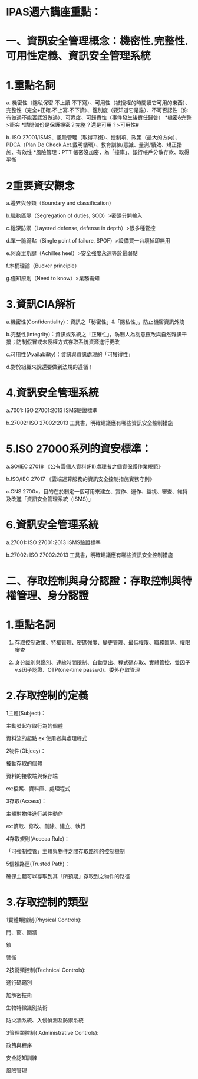 # IPAS週六講座重點：

# 一、資訊安全管理概念：機密性.完整性.可用性定義、資訊安全管理系統

# 1.重點名詞 

a. 機密性（隱私保密.不上讀.不下寫）、可用性（被授權的時間讀它可用的東西）、完整性（完全+正確.不上寫.不下讀）、鑑別度（要知道它是誰）、不可否認性（你有做過不能否認沒做過）、可靠度、可歸責性（事件發生後責任歸咎） *機密&完整>衝突 *請問備份是保護機密？完整？還是可用？>可用性#

b. ISO 27001/ISMS、風險管理（取得平衡）、控制項、政策（最大的方向）、PDCA（Plan Do Check Act.戴明循環）、教育訓練/意識、量測/績效、矯正措施、有效性 *風險管理：PTT 帳密沒加密，為「撞庫」、銀行帳戶分散存款、取得平衡 

# 2重要資安觀念   

a.邊界與分類（Boundary and classification）

b.職務區隔（Segregation of duties, SOD）>密碼分開輸入

c.縱深防禦（Layered defense, defense in depth）>很多種管控

d.單一脆弱點（Single point of failure, SPOF）>設備買一台壞掉即無用

e.阿奇里斯腱（Achilles heel）>安全強度永遠等於最弱點

f.木桶理論（Bucker principle）

g.僅知原則（Need to know）>業務需知

# 3.資訊CIA解析

a.機密性(Confidentiality)：資訊之「秘密性」&「隱私性」，防止機密資訊外洩

b.完整性(Integrity)：資訊或系統之「正確性」，防制人為刻意竄改與自然雜訊干擾；防制假冒或未授權方式存取系統資源進行更改

c.可用性(Availability)：資訊與資訊處理的「可獲得性」

d.對於組織來說還要做到法規的遵循！

# 4.資訊安全管理系統

a.7001: ISO 27001:2013 ISMS驗證標準

b.27002: ISO 27002:2013 工具書，明確建議應有哪些資訊安全控制措施

# 5.ISO 27000系列的資安標準：

a.SO/IEC 27018 《公有雲個人資料(PII)處理者之個資保護作業規範》

b.ISO/IEC 27017 《雲端運算服務的資訊安全控制措施實務守則》

c.CNS 2700x，目的在於制定一個可用來建立、實作、運作、監視、審查、維持及改進「資訊安全管理系統（ISMS）」

# 6.資訊安全管理系統

a.27001: ISO 27001:2013 ISMS驗證標準

b.27002: ISO 27002:2013 工具書，明確建議應有哪些資訊安全控制措施

# 二、存取控制與身分認證：存取控制與特權管理、身分認證

# 1.重點名詞

1. 存取控制政策、特權管理、密碼強度、變更管理、最低權限、職務區隔、權限審查

2. 身分識別與鑑別、連線時間限制、自動登出、程式碼存取、實體管控、雙因子v.s因子認證、OTP(one-time passwd)、委外存取管理

# 2.存取控制的定義

1主體(Subject)：

主動發起存取行為的個體

資料流的起點
ex:使用者與處理程式

2物件(Objecy)：

被動存取的個體

資料的接收端與保存端

ex:檔案、資料庫、處理程式

3存取(Access)：

主體對物件進行某件動作

ex:讀取、修改、刪除、建立、執行

4存取規則(Acceaa Rule)：

「可強制控管」主體與物件之間存取路徑的控制機制

5信賴路徑(Trusted Path)： 

確保主體可以存取到其「所預期」存取到之物件的路徑

# 3.存取控制的類型

1實體類控制(Physical Controls):

門、窗、圍牆

鎖

警衛

2技術類控制(Technical Controls):

通行碼鑑別

加解密技術

生物特徵識別技術

防火牆系統、入侵偵測及防禦系統

3管理類控制( Administrative Controls):

政策與程序

安全認知訓練

風險管理






